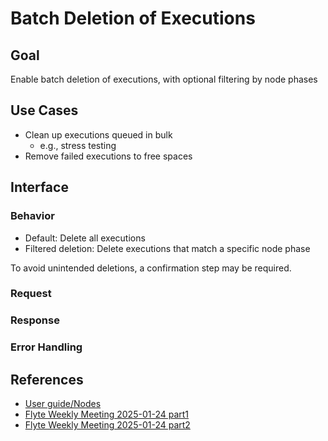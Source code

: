 # Batch Deletion of Executions

## Goal
Enable batch deletion of executions, with optional filtering by node phases

## Use Cases
* Clean up executions queued in bulk
    * e.g., stress testing
* Remove failed executions to free spaces 

## Interface 
### Behavior
* Default: Delete all executions
* Filtered deletion: Delete executions that match a specific node phase

To avoid unintended deletions, a confirmation step may be required.

### Request

### Response

### Error Handling


## References
* [User guide/Nodes](https://docs.flyte.org/en/latest/user_guide/concepts/main_concepts/nodes.html#divedeep-nodes)
* [Flyte Weekly Meeting 2025-01-24 part1](https://youtu.be/FMxkTGiaV7A?t=629)
* [Flyte Weekly Meeting 2025-01-24 part2](https://youtu.be/FMxkTGiaV7A?t=1765)
